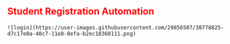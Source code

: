 <h2 style="color:red;">Student Registration Automation</h2>

    ![login](https://user-images.githubusercontent.com/29856507/38778825-d7c17e0a-40c7-11e8-8efa-b2ec18360111.png)
